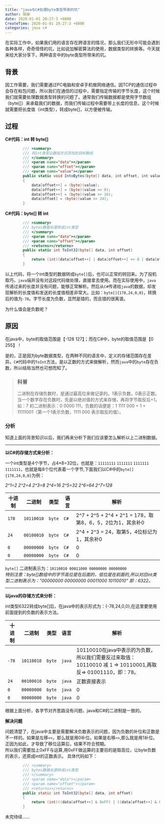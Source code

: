 ```yaml
---
title: "java与C#处理byte类型带来的坑"
author: 胡承
date: 2020-01-01 20:27:3 +0800
CreateTime: 2020-01-01 20:27:3 +0800
categories: java c#
---
```


在实际工作中，如果我们用的语言存在跨语言的情况，那么我们无形中可能会遇到各种各样，奇奇怪怪的坑，比如说加解密算法的使用，数据类型的转换等。今天就来给大家分享下，两种语言中的byte类型所带来的坑。  

<!-- more -->

## 背景 ##
因工作需要，我们需要通过PC电脑和安卓手机做网络通信。因TCP的通信过程中会存在粘包问题，所以我们在通信的过程中，需要指定传输的字节长度，这个时候我们就需要处理数据类型转换的问题了。通常我们传输数据都是使用字节数组（byte[]）来承载我们的数据，而我们传输过程中需要带上长度的信息，这个时候就需要把长度值（int类型），转成byte[]，以方便被传输。

## 过程 ##

**C#代码：int 转 byte[]**
```cs
        /// <summary>
        /// 将int类型以数组方式添加到目标数组
        /// </summary>
        /// <param name="data"></param>
        /// <param name="offset"></param>
        /// <param name="value"></param>
        public static void IntoBytes(byte[] data, int offset, int value)
        {
            data[offset++] = (byte)(value);
            data[offset++] = (byte)(value >> 8);
            data[offset++] = (byte)(value >> 16);
            data[offset] = (byte)(value >> 24);
        }
```

**C#代码：byte[] 转 int**

```cs
        /// <summary>
        /// bytes数据长度转成int类型
        /// </summary>
        /// <param name="data"></param>
        /// <param name="offset"></param>
        /// <returns></returns>
        public static int ToInt32(byte[] data, int offset)
        {
            return (int)(data[offset++] | data[offset++] << 8 | data[offset++] << 16 | data[offset] << 24);
        }
```

以上代码，将一个int类型的数据转成`byte[]`后，也可以正常的转回来。为了投机取巧，`java`端并没有对这段代码做处理，直接拿去使用。而在实际使用中，`java`传递过来的长度并没有问题，能够正常解析。然后从`C#`传递给`java`的数据，却发现解析的长度值和发送的长度值相差非常大。比如：`byte[]{178,24,0,0}`，转换后的值为`-78`。字节长度为负数，显然是错的，而且错的很离谱。

为什么值会是负数呢？

## 原因 ##

在java中，byte的取值范围是【-128 127】；而在C#中，byte的取值范围是【0 255】！

是的，正是因为byte数据类型，在两种不同的语言中，定义的存储范围存在差异。`C#`代码中的`ToInt`方法，是以正数的方式来做解析，然而`java`中的`byte`存在负数，所以结局当然也可想而知了。

>### 科普 ###
>二进制在存储负数时，是通过最高位来做记录的。1表示负数，0表示正数。当一个数字存在负数时，先是以绝对值的方式来存储，再将字节取反后+1。如：7 的二进制表示：0 0000 111，负数的话便是：1 1111 000 + 1 = 11111001（第一个1表示负数，1111 000 表示取反的值）。

### 分析 ###

知道上面的背景知识以后，我们再来分析下我们应该要怎么解析以上二进制数据。  

-----------------------------   
**以C#的存储方式来分析：**

一个int类型是4个字节，占4*8=32位，也就是：`11111111` `1111111` `1111111` `1111111`，也就是每8个位代表着一个字节,下面我们以C#中的`byte[]{178,24,0,0}`为例：

 

*2^1=2* *2^2=4* *2^3=8* *2^4=16* *2^5=32* *2^6=64* *2^7=128*

| 十进制 | 二进制 | 类型 | 语言 |解析
|---|---|---|---|---
|`178`|`10110010`|`byte`|`C#`| 2^7 + 2^5 + 2^4 + 2^1 = 178，取第8，6，5，2位为1，其余补0
|`24`|`00100010`|`byte`|`C#`| 2^4 + 2^3 = 24，取第5，4位标记为1，其余补0
|`0`|`00000000`|`byte`|`C#`| 0
|`0`|`00000000`|`byte`|`C#`| 0

`byte[]` 二进制表示为：`10110010 00011000 00000000 00000000`  
*特别注意：byte[]数组中的字节高位是在后面的，低位是在前面的,所以对应int类型二进制表示为："00000000 00000000 00011000 10110010" 即：6322。*  

-----------------------------   

**以java的存储方式来分析：**

int类型6322转成byte[]后，在java中的表示形式为：{-78,24,0,0},在这里要使用前面提到的负数的表示方法。

| 十进制 | 二进制 | 类型 | 语言 |解析
|---|---|---|---|---
|`-78`|`10110010`|`byte`|`java`| 10110010在java中表示的为负数，所以我们需要反过来取值：10110010 减 1 => 10110001,再取反=> 01001110，即：78。
|`24`|`00100010`|`byte`|`java`| 正数直接表示
|`0`|`00000000`|`byte`|`java`| 0
|`0`|`00000000`|`byte`|`java`| 0

根据上面分析，各字节对齐思路没有问题，java和C#的二进制是一致的。

**解决问题**

问题清楚了，在java中主要是需要解决负数表示的问题，因为负数的补位和正数是不一样的。如果是左移`<<`，那么就是用0补位。如果是右移`>>`,那么就是用1补位。正因为如此，才导致了移位运算后，结果不符合预期。  
所以我们需要加上0xFF与运算,用0xFF做运算的主要目的是取高位，让byte负数的表示，还原成int的正数表示。
具体代码如下：

```java
        /// <summary>
        /// bytes数据长度转成int类型
        /// </summary>
        /// <param name="data"></param>
        /// <param name="offset"></param>
        /// <returns></returns>
        public static int ToInt32(byte[] data, int offset)
        {
            return (int)((data[offset++] & 0xFF) | ((data[offset++] & 0xFF) << 8) | ((data[offset++] & 0xFF) << 16) | ((data[offset] & 0xFF) << 24));
        }
```

未完待续……

